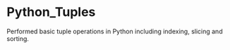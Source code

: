# Python_Tuples
Performed basic tuple operations in Python including indexing, slicing and sorting.
